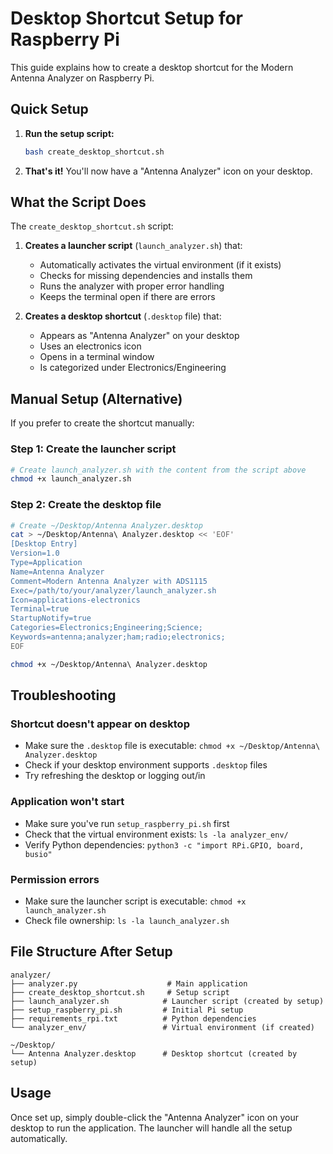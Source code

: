 # Desktop Shortcut Setup for Raspberry Pi

This guide explains how to create a desktop shortcut for the Modern Antenna Analyzer on Raspberry Pi.

## Quick Setup

1. **Run the setup script:**
   ```bash
   bash create_desktop_shortcut.sh
   ```

2. **That's it!** You'll now have a "Antenna Analyzer" icon on your desktop.

## What the Script Does

The `create_desktop_shortcut.sh` script:

1. **Creates a launcher script** (`launch_analyzer.sh`) that:
   - Automatically activates the virtual environment (if it exists)
   - Checks for missing dependencies and installs them
   - Runs the analyzer with proper error handling
   - Keeps the terminal open if there are errors

2. **Creates a desktop shortcut** (`.desktop` file) that:
   - Appears as "Antenna Analyzer" on your desktop
   - Uses an electronics icon
   - Opens in a terminal window
   - Is categorized under Electronics/Engineering

## Manual Setup (Alternative)

If you prefer to create the shortcut manually:

### Step 1: Create the launcher script
```bash
# Create launch_analyzer.sh with the content from the script above
chmod +x launch_analyzer.sh
```

### Step 2: Create the desktop file
```bash
# Create ~/Desktop/Antenna Analyzer.desktop
cat > ~/Desktop/Antenna\ Analyzer.desktop << 'EOF'
[Desktop Entry]
Version=1.0
Type=Application
Name=Antenna Analyzer
Comment=Modern Antenna Analyzer with ADS1115
Exec=/path/to/your/analyzer/launch_analyzer.sh
Icon=applications-electronics
Terminal=true
StartupNotify=true
Categories=Electronics;Engineering;Science;
Keywords=antenna;analyzer;ham;radio;electronics;
EOF

chmod +x ~/Desktop/Antenna\ Analyzer.desktop
```

## Troubleshooting

### Shortcut doesn't appear on desktop
- Make sure the `.desktop` file is executable: `chmod +x ~/Desktop/Antenna\ Analyzer.desktop`
- Check if your desktop environment supports `.desktop` files
- Try refreshing the desktop or logging out/in

### Application won't start
- Make sure you've run `setup_raspberry_pi.sh` first
- Check that the virtual environment exists: `ls -la analyzer_env/`
- Verify Python dependencies: `python3 -c "import RPi.GPIO, board, busio"`

### Permission errors
- Make sure the launcher script is executable: `chmod +x launch_analyzer.sh`
- Check file ownership: `ls -la launch_analyzer.sh`

## File Structure After Setup

```
analyzer/
├── analyzer.py                    # Main application
├── create_desktop_shortcut.sh     # Setup script
├── launch_analyzer.sh            # Launcher script (created by setup)
├── setup_raspberry_pi.sh         # Initial Pi setup
├── requirements_rpi.txt          # Python dependencies
└── analyzer_env/                 # Virtual environment (if created)

~/Desktop/
└── Antenna Analyzer.desktop      # Desktop shortcut (created by setup)
```

## Usage

Once set up, simply double-click the "Antenna Analyzer" icon on your desktop to run the application. The launcher will handle all the setup automatically.
